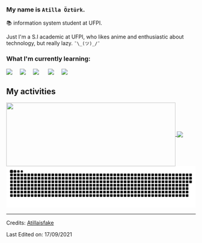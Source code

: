 ### My name is `Atilla Öztürk`.

📚 information system student at UFPI.

Just I'm a S.I academic at UFPI, who likes anime and enthusiastic about technology, but really lazy.
`¯\_(ツ)_/¯`

### What I'm currently learning:

<img src="https://cdn.jsdelivr.net/gh/devicons/devicon@latest/icons/c/c-original.svg" width="35px">&nbsp;&nbsp;&nbsp;&nbsp;
<img src="https://cdn.jsdelivr.net/gh/devicons/devicon@latest/icons/python/python-original.svg" width="35px">&nbsp;&nbsp;&nbsp;&nbsp;
<img src="https://cdn.jsdelivr.net/gh/devicons/devicon@latest/icons/git/git-original.svg" width="35px">&nbsp;&nbsp;&nbsp;&nbsp;&nbsp;
<img src="https://cdn.jsdelivr.net/gh/devicons/devicon@latest/icons/kotlin/kotlin-original.svg" width="35px">&nbsp;&nbsp;&nbsp;&nbsp;
<img src="https://cdn.jsdelivr.net/gh/devicons/devicon@latest/icons/flutter/flutter-original.svg" width="35px">&nbsp;&nbsp;&nbsp;&nbsp;


## My activities

<a href="https://github.com/Atillaisfake/github-readme-stats">
  <img width=450 height=170 align="center" src="https://github-readme-stats.vercel.app/api?username=Atillaisfake&theme=midnight-purple&show_icons=true&bg_color=0D1117&hide_border=true" />
</a>
<a href="https://github.com/Atillaisfake/github-readme-stats">
  <img align="center" src="https://github-readme-stats.vercel.app/api/top-langs/?username=Atillaisfake&theme=midnight-purple&layout=compact&bg_color=0D1117&hide_border=true" />
</a>

<div>
  <img src="https://github.com/Pepyn0/Pepyn0/raw/output/github-contribution-grid-snake.svg" alt="snake"></center>
</div>

<!-- ![Snake animation](https://github.com/Pepyn0/Pepyn0/blob/output/github-contribution-grid-snake.svg) -->

------
Credits: [Atillaisfake](https://github.com/Atillaisfake)

Last Edited on: 17/09/2021
